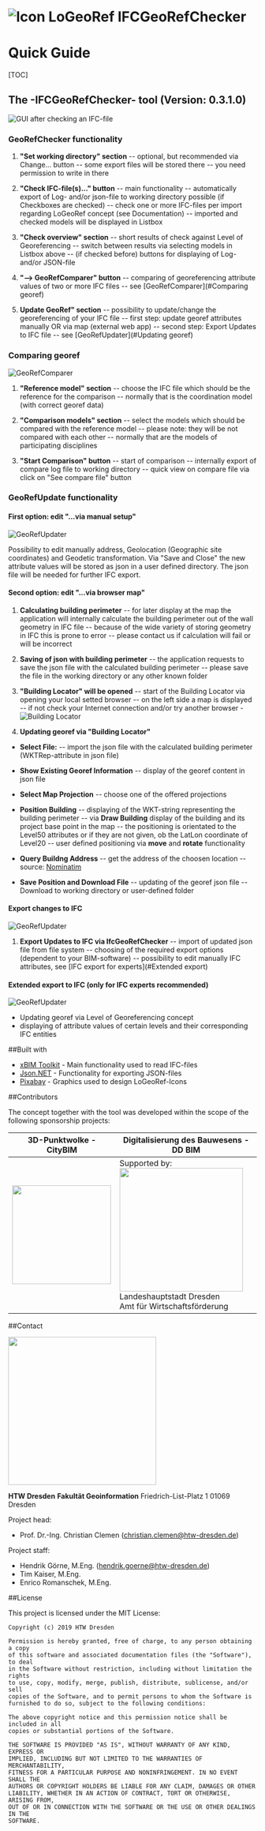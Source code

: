 # ![Icon LoGeoRef](pic/icon_img.png) IFCGeoRefChecker

# Quick Guide

[TOC]

## The -IFCGeoRefChecker- tool (Version: 0.3.1.0)

![GUI after checking an IFC-file](pic/GeoRefChecker_GUI_2_v3.png)

### GeoRefChecker functionality

1. **"Set working directory" section**
-- optional, but recommended via Change... button
-- some export files will be stored there
-- you need permission to write in there

2. **"Check IFC-file(s)..." button**
-- main functionality
-- automatically export of Log- and/or json-file to working directory possible (if Checkboxes are checked)
-- check one or more IFC-files per import regarding LoGeoRef concept (see Documentation)
-- imported and checked models will be displayed in Listbox

3. **"Check overview" section**
-- short results of check against Level of Georeferencing
-- switch between results via selecting models in Listbox above
-- (if checked before) buttons for displaying of Log- and/or JSON-file

4. **"--> GeoRefComparer" button**
-- comparing of georeferencing attribute values of two or more IFC files
-- see [GeoRefComparer](#Comparing georef)

5. **Update GeoRef" section**
-- possibility to update/change the georeferencing of your IFC file
-- first step: update georef attributes manually OR via map (external web app)
-- second step: Export Updates to IFC file
-- see [GeoRefUpdater](#Updating georef)

<a name="Comparing georef"></a>
### Comparing georef

![GeoRefComparer](pic/GeoRefComparer_GUI1.png)

1. **"Reference model" section**
-- choose the IFC file which should be the reference for the comparison
-- normally that is the coordination model (with correct georef data)

2. **"Comparison models" section**
-- select the models which should be compared with the reference model
-- please note: they will be not compared with each other
-- normally that are the models of participating disciplines

3. **"Start Comparison" button**
-- start of comparison
-- internally export of compare log file to working directory
-- quick view on compare file via click on "See compare file" button

<a name="Updating georef"></a>
### GeoRefUpdate functionality

#### First option: edit "...via manual setup"

![GeoRefUpdater](pic/GeoRefUpdater_GUI1_v3.png)

Possibility to edit manually address, Geolocation (Geographic site coordinates) and Geodetic transformation.
Via "Save and Close" the new attribute values will be stored as json in a user defined directory.
The json file will be needed for further IFC export.

#### Second option: edit "...via browser map"

1. **Calculating building perimeter**
-- for later display at the map the application will internally calculate the building perimeter out of the wall geometry in IFC file
-- because of the wide variety of storing geometry in IFC this is prone to error
-- please contact us if calculation will fail or will be incorrect

2. **Saving of json with building perimeter**
-- the application requests to save the json file with the calculated building perimeter
-- please save the file in the working directory or any other known folder

3. **"Building Locator" will be opened**
-- start of the Building Locator via opening your local setted browser
-- on the left side a map is displayed
-- if not check your Internet connection and/or try another browser
-![Building Locator](pic/GeoRefChecker_Locator.png)

5. **Updating georef via "Building Locator"**
- **Select File:** 
-- import the json file with the calculated building perimeter (WKTRep-attribute in json file)

- **Show Existing Georef Information**
-- display of the georef content in json file

- **Select Map Projection**
-- choose one of the offered projections

- **Position Building**
-- displaying of the WKT-string representing the building perimeter
-- via **Draw Building** display of the building and its project base point in the map
-- the positioning is orientated to the Level50 attributes or if they are not given, ob the LatLon coordinate of Level20
-- user defined positioning via **move** and **rotate** functionality

- **Query Buildng Address**
-- get the address of the choosen location
-- source: [Nominatim](https://nominatim.org/release-docs/develop/api/Overview/)

- **Save Position and Download File**
-- updating of the georef json file
-- Download to working directory or user-defined folder

#### Export changes to IFC

![GeoRefUpdater](pic/GeoRefUpdater_GUI3_v3.png)

1. **Export Updates to IFC via IfcGeoRefChecker**
-- import of updated json file from file system
-- choosing of the required export options (dependent to your BIM-software)
-- possibility to edit manually IFC attributes, see [IFC export for experts](#Extended export)

<a name="Extended export"></a>

#### Extended export to IFC (only for IFC experts recommended)

![GeoRefUpdater](pic/GeoRefUpdater_GUI4_v3.png)

- Updating georef via Level of Georeferencing concept
- displaying of attribute values of certain levels and their corresponding IFC entities

##Built with

- [xBIM Toolkit](http://docs.xbim.net/) - Main functionality used to read IFC-files
- [Json.NET](https://www.newtonsoft.com/json) - Functionality for exporting JSON-files
- [Pixabay](https://pixabay.com/) - Graphics used to design LoGeoRef-Icons

##Contributors

The concept together with the tool was developed within the scope of the following sponsorship projects:

| 3D-Punktwolke - CityBIM  | Digitalisierung des Bauwesens - DD BIM |
|--------|--------|
|   <img src="pic/BMWi_4C_Gef_en.jpg" align=center style="width: 200px;"/>    |   Supported by: <br> <img src="pic/DD-BIM-LOGO.png" style="width: 250px;"/> <br> Landeshauptstadt Dresden <br>Amt für Wirtschaftsförderung |

##Contact

 <img src="pic/logo_htwdd.jpg" align=center style="width: 300px;"/>  

**HTW Dresden**
**Fakultät Geoinformation**
Friedrich-List-Platz 1
01069 Dresden

Project head:

- Prof. Dr.-Ing. Christian Clemen (<christian.clemen@htw-dresden.de>)

Project staff:

- Hendrik Görne, M.Eng. (<hendrik.goerne@htw-dresden.de>)
- Tim Kaiser, M.Eng.
- Enrico Romanschek, M.Eng.

##License

This project is licensed under the MIT License:

```
Copyright (c) 2019 HTW Dresden

Permission is hereby granted, free of charge, to any person obtaining a copy
of this software and associated documentation files (the "Software"), to deal
in the Software without restriction, including without limitation the rights
to use, copy, modify, merge, publish, distribute, sublicense, and/or sell
copies of the Software, and to permit persons to whom the Software is
furnished to do so, subject to the following conditions:

The above copyright notice and this permission notice shall be included in all
copies or substantial portions of the Software.

THE SOFTWARE IS PROVIDED "AS IS", WITHOUT WARRANTY OF ANY KIND, EXPRESS OR
IMPLIED, INCLUDING BUT NOT LIMITED TO THE WARRANTIES OF MERCHANTABILITY,
FITNESS FOR A PARTICULAR PURPOSE AND NONINFRINGEMENT. IN NO EVENT SHALL THE
AUTHORS OR COPYRIGHT HOLDERS BE LIABLE FOR ANY CLAIM, DAMAGES OR OTHER
LIABILITY, WHETHER IN AN ACTION OF CONTRACT, TORT OR OTHERWISE, ARISING FROM,
OUT OF OR IN CONNECTION WITH THE SOFTWARE OR THE USE OR OTHER DEALINGS IN THE
SOFTWARE.

```










